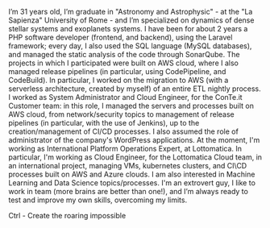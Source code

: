 I’m 31 years old, I’m graduate in "Astronomy and Astrophysic" - at the "La Sapienza" University of Rome - and I’m specialized on dynamics of dense stellar systems and exoplanets systems. I have been for about 2 years a PHP software developer (frontend, and backend), using the Laravel framework; every day, I also used the SQL language (MySQL databases), and managed the static analysis of the code through SonarQube. The projects in which I participated were built on AWS cloud, where I also managed release pipelines (in particular, using CodePipeline, and CodeBuild). In particular, I worked on the migration to AWS (with a serverless architecture, created by myself) of an entire ETL nightly process. I worked as System Administrator and Cloud Engineer, for the ConTe.it Customer team: in this role, I managed the servers and processes built on AWS cloud, from network/security topics to management of release pipelines (in particular, with the use of Jenkins), up to the creation/management of CI/CD processes. I also assumed the role of administrator of the company's WordPress applications. At the moment, I'm working as International Platform Operations Expert, at Lottomatica. In particular, I'm working as Cloud Engineer, for the Lottomatica Cloud team, in an international project, managing VMs, kubernetes clusters, and CI\CD processes built on AWS and Azure clouds. I am also interested in Machine Learning and Data Science topics/processes. I'm an extrovert guy, I like to work in team (more brains are better than one!), and I’m always ready to test and improve my own skills, overcoming my limits.

Ctrl - Create the roaring impossible